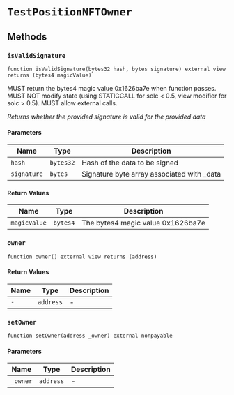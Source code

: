 
# `TestPositionNFTOwner`

    

    
## Methods
### `isValidSignature`
```solidity
function isValidSignature(bytes32 hash, bytes signature) external view returns (bytes4 magicValue)
```

            
MUST return the bytes4 magic value 0x1626ba7e when function passes. MUST NOT modify state (using STATICCALL for solc < 0.5, view modifier for solc > 0.5). MUST allow external calls.

            
*Returns whether the provided signature is valid for the provided data*
#### Parameters

| Name | Type | Description |
|---|---|---|
| `hash` | `bytes32` | Hash of the data to be signed |
| `signature` | `bytes` | Signature byte array associated with _data |

#### Return Values

| Name | Type | Description |
|---|---|---|
| `magicValue` | `bytes4` | The bytes4 magic value 0x1626ba7e |

### `owner`
```solidity
function owner() external view returns (address)
```

            

            
#### Return Values

| Name | Type | Description |
|---|---|---|
| `-` | `address` | - |

### `setOwner`
```solidity
function setOwner(address _owner) external nonpayable
```

            

            
#### Parameters

| Name | Type | Description |
|---|---|---|
| `_owner` | `address` | - |


